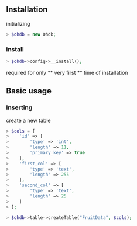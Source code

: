 ## Installation

initializing

```php
> $ohdb = new Ohdb;
```

### install 
```php
> $ohdb->config->__install();
```

required for only ** very first ** time of installation

## Basic usage

### Inserting 

create a new table

```php
> $cols = [
>    'id' => [
>        'type' => 'int',
>        'length' => 11,
>        'primary_key' => true
>    ],
>    'first_col' => [
>        'type' => 'text',
>        'length' => 255
>    ],
>    'second_col' => [
>        'type' => 'text',
>        'length' => 25
>    ]
> ];
```

```php
> $ohdb->table->createTable("FruitData", $cols);
```